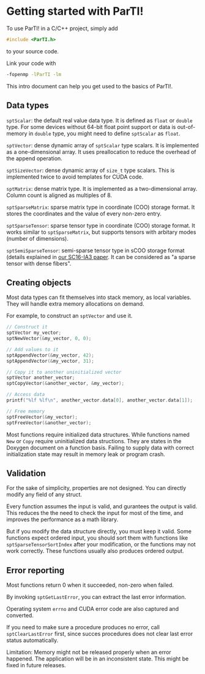 Getting started with ParTI!
===========================


To use ParTI! in a C/C++ project, simply add
```c
#include <ParTI.h>
```
to your source code.

Link your code with
```sh
-fopenmp -lParTI -lm
```

This intro document can help you get used to the basics of ParTI!.


Data types
----------

`sptScalar`: the default real value data type. It is defined as `float` or `double` type. For some devices without 64-bit float point support or data is out-of-memory in `double` type, you might need to define `sptScalar` as `float`.

`sptVector`: dense dynamic array of `sptScalar` type scalars. It is implemented as a one-dimensional array. It uses preallocation to reduce the overhead of the append operation.

`sptSizeVector`: dense dynamic array of `size_t` type scalars. This is implemented twice to avoid templates for CUDA code.

`sptMatrix`: dense matrix type. It is implemented as a two-dimensional array. Column count is aligned as multiples of 8.

`sptSparseMatrix`: sparse matrix type in coordinate (COO) storage format. It stores the coordinates and the value of every non-zero entry.

`sptSparseTensor`: sparse tensor type in coordinate (COO) storage format. It works similar to `sptSparseMatrix`, but supports tensors with arbitary modes (number of dimensions).

`sptSemiSparseTensor`: semi-sparse tensor type in sCOO storage format (details explained in [our SC16-IA3 paper](http://fruitfly1026.github.io/static/files/sc16-ia3.pdf). It can be considered as "a sparse tensor with dense fibers".


Creating objects
----------------

Most data types can fit themselves into stack memory, as local variables. They will handle extra memory allocations on demand.

For example, to construct an `sptVector` and use it.

```c
// Construct it
sptVector my_vector;
sptNewVector(&my_vector, 0, 0);

// Add values to it
sptAppendVector(&my_vector, 42);
sptAppendVector(&my_vector, 31);

// Copy it to another uninitialized vector
sptVector another_vector;
sptCopyVector(&another_vector, &my_vector);

// Access data
printf("%lf %lf\n", another_vector.data[0], another_vector.data[1]);

// Free memory
sptFreeVector(&my_vector);
sptFreeVector(&another_vector);
```

Most functions require initialized data structures. While functions named `New` or `Copy` require uninitialized data structions. They are states in the Doxygen document on a function basis. Failing to supply data with correct initialization state may result in memory leak or program crash.


Validation
----------

For the sake of simplicity, properties are not designed. You can directly modify any field of any struct.

Every function assumes the input is valid, and gurantees the output is valid. This reduces the the need to check the input for most of the time, and improves the performance as a math library.

But if you modify the data structure directly, you must keep it valid. Some functions expect ordered input, you should sort them with functions like `sptSparseTensorSortIndex` after your modification, or the functions may not work correctly. These functions usually also produces ordered output.


Error reporting
---------------

Most functions return 0 when it succeeded, non-zero when failed.

By invoking `sptGetLastError`, you can extract the last error information.

Operating system `errno` and CUDA error code are also captured and converted.

If you need to make sure a procedure produces no error, call `sptClearLastError` first, since succes procedures does not clear last error status automatically.

Limitation: Memory might not be released properly when an error happened. The application will be in an inconsistent state. This might be fixed in future releases.
